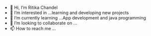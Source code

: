 - 👋 Hi, I’m Ritika Chandel
- 👀 I’m interested in ...learning and developing new projects
- 🌱 I’m currently learning ...App development and java programming
- 💞️ I’m looking to collaborate on ...
- 📫 How to reach me ...

<!---
ritikachandel812/ritikachandel812 is a ✨ special ✨ repository because its `README.md` (this file) appears on your GitHub profile.
You can click the Preview link to take a look at your changes.
--->

